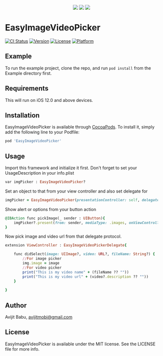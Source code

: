 <p align="center">
<img src='https://github.com/avijitmobi/EasyImageVideoPicker/blob/master/Example/ScreenShots/1.png' />
<img src='https://github.com/avijitmobi/EasyImageVideoPicker/blob/master/Example/ScreenShots/2.png' />
<img src='https://github.com/avijitmobi/EasyImageVideoPicker/blob/master/Example/ScreenShots/3.png' />
</p>


# EasyImageVideoPicker

[![CI Status](https://img.shields.io/travis/avijitmobi/EasyImageVideoPicker.svg?style=flat)](https://travis-ci.org/avijitmobi/EasyImageVideoPicker)
[![Version](https://img.shields.io/cocoapods/v/EasyImageVideoPicker.svg?style=flat)](https://cocoapods.org/pods/EasyImageVideoPicker)
[![License](https://img.shields.io/cocoapods/l/EasyImageVideoPicker.svg?style=flat)](https://cocoapods.org/pods/EasyImageVideoPicker)
[![Platform](https://img.shields.io/cocoapods/p/EasyImageVideoPicker.svg?style=flat)](https://cocoapods.org/pods/EasyImageVideoPicker)

## Example

To run the example project, clone the repo, and run `pod install` from the Example directory first.

## Requirements

This will run on iOS 12.0 and above devices.

## Installation

EasyImageVideoPicker is available through [CocoaPods](https://cocoapods.org). To install
it, simply add the following line to your Podfile:

```ruby
pod 'EasyImageVideoPicker'
```

## Usage

Import this framework and initialize it first. Don't forget to set your UsageDescription in your info.plist

```ruby
var imgPicker : EasyImageVideoPicker?
```

Set an object to that from your view controller and also set delegate for

```ruby
imgPicker = EasyImageVideoPicker(presentationController: self, delegate: self)
```

Show alert or options from your button action

```ruby
@IBAction func pickImage(_ sender : UIButton){
    imgPicker?.present(from: sender, mediaType: .images, onViewController: self)
}
```

Now pick image and video url from that delegate protocol.

```ruby
extension ViewController : EasyImageVideoPickerDelegate{

    func didSelect(image: UIImage?, video: URL?, fileName: String?) {
        //For image picker
        img.image = image
        //For video picker
        print("This is my video name" + (fileName ?? ""))
        print("This is my video url" + (video?.description ?? ""))
    }
    
}

```

## Author

Avijit Babu, avijitmobi@gmail.com

## License

EasyImageVideoPicker is available under the MIT license. See the LICENSE file for more info.
